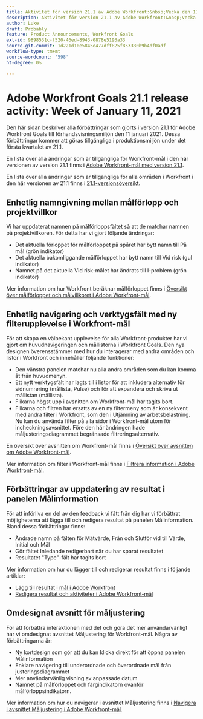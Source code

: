 ```yaml
---
title: Aktivitet för version 21.1 av Adobe Workfront:&nbsp;Vecka den 11 januari 2021
description: Aktivitet för version 21.1 av Adobe Workfront:&nbsp;Vecka den 11 januari 2021
author: Luke
draft: Probably
feature: Product Announcements, Workfront Goals
exl-id: 9898531c-f520-46ed-8943-0878e5193a33
source-git-commit: 1d221d10e5845e477dff825f853330b9b4df0adf
workflow-type: tm+mt
source-wordcount: '598'
ht-degree: 0%

---
```


# Adobe Workfront Goals 21.1 release activity: Week of January 11, 2021

Den här sidan beskriver alla förbättringar som gjorts i version 21.1 för Adobe Workfront Goals till förhandsvisningsmiljön den 11 januari 2021. Dessa förbättringar kommer att göras tillgängliga i produktionsmiljön under det första kvartalet av 21.1.

En lista över alla ändringar som är tillgängliga för Workfront-mål i den här versionen av version 21.1 finns i [Adobe Workfront-mål med version 21.1](../../../../product-announcements/product-releases/goals-release-activity/goals-release-21-1.md).

En lista över alla ändringar som är tillgängliga för alla områden i Workfront i den här versionen av 21.1 finns i [21.1-versionsöversikt](../../../../product-announcements/product-releases/21.1-release-activity/21-1-release-overview.md).

## Enhetlig namngivning mellan målförlopp och projektvillkor

Vi har uppdaterat namnen på målförloppsfältet så att de matchar namnen på projektvillkoren. För detta har vi gjort följande ändringar:

* Det aktuella förloppet för målförloppet på spåret har bytt namn till På mål (grön indikator)
* Det aktuella bakomliggande målförloppet har bytt namn till Vid risk (gul indikator)
* Namnet på det aktuella Vid risk-målet har ändrats till I-problem (grön indikator)

Mer information om hur Workfront beräknar målförloppet finns i [Översikt över målförloppet och målvillkoret i Adobe Workfront-mål](../../../../workfront-goals/goal-management/calculate-goal-progress.md).

## Enhetlig navigering och verktygsfält med ny filterupplevelse i Workfront-mål

För att skapa en välbekant upplevelse för alla Workfront-produkter har vi gjort om huvudnavigeringen och mållistorna i Workfront Goals. Den nya designen överensstämmer med hur du interagerar med andra områden och listor i Workfront och innehåller följande funktioner:

* Den vänstra panelen matchar nu alla andra områden som du kan komma åt från huvudmenyn.
* Ett nytt verktygsfält har lagts till i listor för att inkludera alternativ för sidnumrering (mållista, Pulse) och för att expandera och skriva ut mållistan (mållista).
* Flikarna högst upp i avsnitten om Workfront-mål har tagits bort.
* Flikarna och filtren har ersatts av en ny filtermeny som är konsekvent med andra filter i Workfront, som den i Utjämning av arbetsbelastning. Nu kan du använda filter på alla sidor i Workfront-mål utom för incheckningsavsnittet. Före den här ändringen hade måljusteringsdiagrammet begränsade filtreringsalternativ.

En översikt över avsnitten om Workfront-mål finns i [Översikt över avsnitten om Adobe Workfront-mål](../../../../workfront-goals/goal-review-and-workfront-goals-sections/overview-of-wf-goals-sections.md).

Mer information om filter i Workfront-mål finns i [Filtrera information i Adobe Workfront-mål](../../../../workfront-goals/goal-management/filter-information-wf-goals.md).

## Förbättringar av uppdatering av resultat i panelen Målinformation

För att införliva en del av den feedback vi fått från dig har vi förbättrat möjligheterna att lägga till och redigera resultat på panelen Målinformation. Bland dessa förbättringar finns:

* Ändrade namn på fälten för Mätvärde, Från och Slutför vid till Värde, Initial och Mål
* Gör fältet Inledande redigerbart när du har sparat resultatet
* Resultatet &quot;Type&quot;-fält har tagits bort

Mer information om hur du lägger till och redigerar resultat finns i följande artiklar:

* [Lägg till resultat i mål i Adobe Workfront ](../../../../workfront-goals/results-and-activities/add-results-to-goals.md)
* [Redigera resultat och aktiviteter i Adobe Workfront-mål](../../../../workfront-goals/results-and-activities/edit-results-and-activities.md)

## Omdesignat avsnitt för måljustering

För att förbättra interaktionen med det och göra det mer användarvänligt har vi omdesignat avsnittet Måljustering för Workfront-mål. Några av förbättringarna är:

* Ny kortdesign som gör att du kan klicka direkt för att öppna panelen Målinformation
* Enklare navigering till underordnade och överordnade mål från justeringsdiagrammet
* Mer användarvänlig visning av anpassade datum
* Namnet på målförloppet och färgindikatorn ovanför målförloppsindikatorn.

Mer information om hur du navigerar i avsnittet Måljustering finns i [Navigera i avsnittet Måljustering i Adobe Workfront-mål](../../../../workfront-goals/goal-alignment/navigate-goal-alignment-chart.md).

